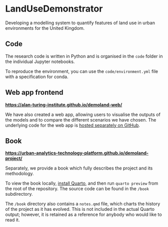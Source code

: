 # LandUseDemonstrator

Developing a modelling system to quantify features of land use in urban environments for the United Kingdom.

## Code

The research code is written in Python and is organised in the `code` folder in the individual Jupyter notebooks.

To reproduce the environment, you can use the `code/environment.yml` file with a specification for conda.

## Web app frontend

**https://alan-turing-institute.github.io/demoland-web/**

We have also created a web app, allowing users to visualise the outputs of the models and to compare the different scenarios we have chosen.
The underlying code for the web app is [hosted separately on GitHub](https://github.com/alan-turing-institute/demoland-web).

## Book

**https://urban-analytics-technology-platform.github.io/demoland-project/**

Separately, we provide a book which fully describes the project and its methodology.

To view the book locally, [install Quarto](https://quarto.org/), and then run `quarto preview` from the root of the repository.
The source code can be found in the `/book` subdirectory.

The `/book` directory also contains a `notes.qmd` file, which charts the history of the project as it has evolved.
This is not included in the actual Quarto output; however, it is retained as a reference for anybody who would like to read it.
